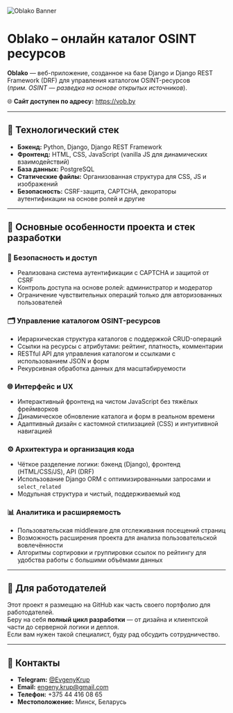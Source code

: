 ![Oblako Banner](assets/oblako_.png)


# Oblako – онлайн каталог OSINT ресурсов

**Oblako** — веб-приложение, созданное на базе Django и Django REST Framework (DRF) для управления каталогом OSINT-ресурсов  
(*прим. OSINT — разведка на основе открытых источников*).

🌐 **Сайт доступен по адресу:** https://vob.by

---

## 🧰 Технологический стек

- **Бэкенд:** Python, Django, Django REST Framework  
- **Фронтенд:** HTML, CSS, JavaScript (vanilla JS для динамических взаимодействий)  
- **База данных:** PostgreSQL  
- **Статические файлы:** Организованная структура для CSS, JS и изображений  
- **Безопасность:** CSRF-защита, CAPTCHA, декораторы аутентификации на основе ролей и другие

---

## 🚀 Основные особенности проекта и стек разработки

### 🔐 Безопасность и доступ
- Реализована система аутентификации с CAPTCHA и защитой от CSRF  
- Контроль доступа на основе ролей: администратор и модератор  
- Ограничение чувствительных операций только для авторизованных пользователей

### 🗂️ Управление каталогом OSINT-ресурсов
- Иерархическая структура каталогов с поддержкой CRUD-операций  
- Ссылки на ресурсы с атрибутами: рейтинг, платность, комментарии  
- RESTful API для управления каталогом и ссылками с использованием JSON и форм  
- Рекурсивная обработка данных для масштабируемости

### 🌐 Интерфейс и UX
- Интерактивный фронтенд на чистом JavaScript без тяжёлых фреймворков  
- Динамическое обновление каталога и форм в реальном времени  
- Адаптивный дизайн с кастомной стилизацией (CSS) и интуитивной навигацией

### ⚙️ Архитектура и организация кода
- Чёткое разделение логики: бэкенд (Django), фронтенд (HTML/CSS/JS), API (DRF)  
- Использование Django ORM с оптимизированными запросами и `select_related`  
- Модульная структура и чистый, поддерживаемый код

### 📊 Аналитика и расширяемость
- Пользовательская middleware для отслеживания посещений страниц  
- Возможность расширения проекта для анализа пользовательской вовлечённости  
- Алгоритмы сортировки и группировки ссылок по рейтингу для удобства работы с большими объёмами данных

---

## 💼 Для работодателей

Этот проект я размещаю на GitHub как часть своего портфолио для работодателей.  
Беру на себя **полный цикл разработки** — от дизайна и клиентской части до серверной логики и деплоя.  
Если вам нужен такой специалист, буду рад обсудить сотрудничество.

---

## 🤝 Контакты

- **Telegram:** [@EvgenyKrup](https://t.me/EvgenyKrup)  
- **Email:** engeny.krup@gmail.com  
- **Телефон:** +375 44 416 08 65  
- **Местоположение:** Минск, Беларусь




